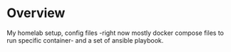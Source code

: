 # Overview

My homelab setup, config files -right now mostly docker compose files to run specific container- and a set of ansible playbook.



